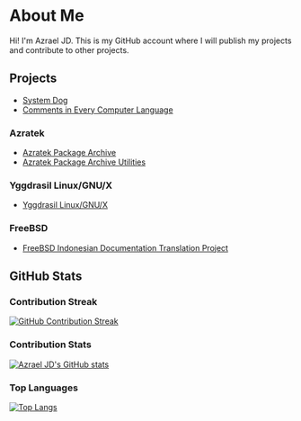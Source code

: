 # About Me
Hi! I'm Azrael JD. This is my GitHub account where I will publish my projects and contribute to other projects.
## Projects
- [System Dog](https://github.com/azraeljd/systemdog)
- [Comments in Every Computer Language](https://github.com/azraeljd/comments-in-every-computer-language)
### Azratek
- [Azratek Package Archive](https://github.com/azratektechnologies/azratek-package-archive)
- [Azratek Package Archive Utilities](https://github.com/azratektechnologies/apr-utils)
### Yggdrasil Linux/GNU/X
- [Yggdrasil Linux/GNU/X](https://github.com/Yggdrasil-LGX/Yggdrasil-LGX)
### FreeBSD
- [FreeBSD Indonesian Documentation Translation Project](https://translate-dev.freebsd.org/languages/id/documentation/)
## GitHub Stats
### Contribution Streak
[![GitHub Contribution Streak](https://github-readme-streak-stats.herokuapp.com/?user=azraeljd&theme=dark)](https://git.io/streak-stats)
### Contribution Stats
[![Azrael JD's GitHub stats](https://github-readme-stats.vercel.app/api?username=azraeljd&show_icons=true&theme=dark)](https://github.com/anuraghazra/github-readme-stats)
### Top Languages
[![Top Langs](https://github-readme-stats.vercel.app/api/top-langs/?username=azraeljd&layout=compact&theme=dark)](https://github.com/anuraghazra/github-readme-stats)
